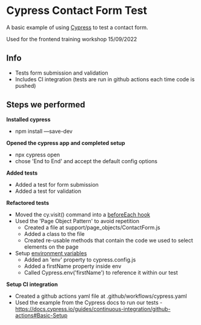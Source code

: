 # Cypress Contact Form Test

A basic example of using [Cypress](https://www.cypress.io/) to test a contact form.

Used for the frontend training workshop 15/09/2022
## Info

- Tests form submission and validation
- Includes CI integration (tests are run in github actions each time code is pushed)
## Steps we performed

**Installed cypress**
- npm install —save-dev

**Opened the cypress app and completed setup**
- npx cypress open
- chose 'End to End' and accept the default config options

**Added tests**
- Added a test for form submission
- Added a test for validation

**Refactored tests**
- Moved the cy.visit() command into a [beforeEach hook](https://docs.cypress.io/guides/core-concepts/writing-and-organizing-tests#Hooks)
- Used the 'Page Object Pattern' to avoid repetition
  - Created a file at support/page_objects/ContactForm.js
  - Added a class to the file
  - Created re-usable methods that contain the code we used to select elements on the page
- Setup [environment variables](https://docs.cypress.io/guides/guides/environment-variables.html)
  - Added an 'env' property to cypress.config.js
  - Added a firstName property inside env
  - Called Cypress.env('firstName') to reference it within our test

**Setup CI integration**
- Created a github actions yaml file at .github/workflows/cypress.yaml
- Used the example from the Cypress docs to run our tests - https://docs.cypress.io/guides/continuous-integration/github-actions#Basic-Setup